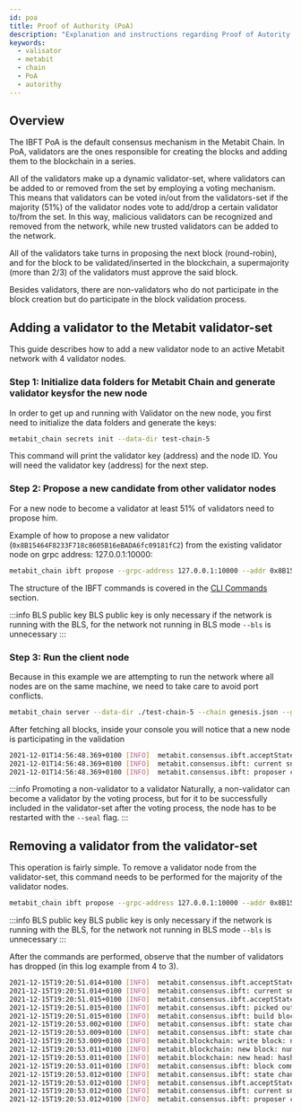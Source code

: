 ```yaml
---
id: poa
title: Proof of Authority (PoA)
description: "Explanation and instructions regarding Proof of Autority."
keywords:
  - valisator
  - metabit
  - chain
  - PoA
  - autorithy
---
```


## Overview

The IBFT PoA is the default consensus mechanism in the Metabit Chain. In PoA, validators are the ones responsible for creating the blocks and adding them to the blockchain in a series.

All of the validators make up a dynamic validator-set, where validators can be added to or removed from the set by employing a voting mechanism. This means that validators can be voted in/out from the validators-set if the majority (51%) of the validator nodes vote to add/drop a certain validator to/from the set. In this way, malicious validators can be recognized and removed from the network, while new trusted validators can be added to the network.

All of the validators take turns in proposing the next block (round-robin), and for the block to be validated/inserted in the blockchain, a supermajority (more than 2/3) of the validators must approve the said block.

Besides validators, there are non-validators who do not participate in the block creation but do participate in the block validation process.

## Adding a validator to the Metabit validator-set

This guide describes how to add a new validator node to an active Metabit network with 4 validator nodes.

### Step 1: Initialize data folders for Metabit Chain and generate validator keys​ for the new node

In order to get up and running with Validator on the new node, you first need to initialize the data folders and generate the keys:

````bash
metabit_chain secrets init --data-dir test-chain-5
````

This command will print the validator key (address) and the node ID. You will need the validator key (address) for the next step.

### Step 2: Propose a new candidate from other validator nodes

For a new node to become a validator at least 51% of validators need to propose him.

Example of how to propose a new validator (`0x8B15464F8233F718c8605B16eBADA6fc09181fC2`) from the existing validator node on grpc address: 127.0.0.1:10000:

````bash
metabit_chain ibft propose --grpc-address 127.0.0.1:10000 --addr 0x8B15464F8233F718c8605B16eBADA6fc09181fC2 --bls 0x9952735ca14734955e114a62e4c26a90bce42b4627a393418372968fa36e73a0ef8db68bba11ea967ff883e429b3bfdf --vote auth
````

The structure of the IBFT commands is covered in the [CLI Commands](https://github.com/metabitglobal/metabit-docs/blob/main/archive/chain/get-started/cli-commands.md) section.

:::info BLS public key
BLS public key is only necessary if the network is running with the BLS, for the network not running in BLS mode `--bls` is unnecessary
:::

### Step 3: Run the client node

Because in this example we are attempting to run the network where all nodes are on the same machine, we need to take care to avoid port conflicts. 

````bash
metabit_chain server --data-dir ./test-chain-5 --chain genesis.json --grpc-address :50000 --libp2p :50001 --jsonrpc :50002 --seal
````

After fetching all blocks, inside your console you will notice that a new node is participating in the validation

````bash
2021-12-01T14:56:48.369+0100 [INFO]  metabit.consensus.ibft.acceptState: Accept state: sequence=4004
2021-12-01T14:56:48.369+0100 [INFO]  metabit.consensus.ibft: current snapshot: validators=5 votes=0
2021-12-01T14:56:48.369+0100 [INFO]  metabit.consensus.ibft: proposer calculated: proposer=0x8B15464F8233F718c8605B16eBADA6fc09181fC2 block=4004
````

:::info Promoting a non-validator to a validator 
Naturally, a non-validator can become a validator by the voting process, but for it to be successfully included in the validator-set after the voting process, the node has to be restarted with the `--seal` flag.
:::

## Removing a validator from the validator-set

This operation is fairly simple. To remove a validator node from the validator-set, this command needs to be performed for the majority of the validator nodes.

````bash
metabit_chain ibft propose --grpc-address 127.0.0.1:10000 --addr 0x8B15464F8233F718c8605B16eBADA6fc09181fC2 --bls 0x9952735ca14734955e114a62e4c26a90bce42b4627a393418372968fa36e73a0ef8db68bba11ea967ff883e429b3bfdf --vote drop
````

:::info BLS public key
BLS public key is only necessary if the network is running with the BLS, for the network not running in BLS mode `--bls` is unnecessary
:::

After the commands are performed, observe that the number of validators has dropped (in this log example from 4 to 3).

````bash
2021-12-15T19:20:51.014+0100 [INFO]  metabit.consensus.ibft.acceptState: Accept state: sequence=2399 round=1
2021-12-15T19:20:51.014+0100 [INFO]  metabit.consensus.ibft: current snapshot: validators=4 votes=2
2021-12-15T19:20:51.015+0100 [INFO]  metabit.consensus.ibft.acceptState: we are the proposer: block=2399
2021-12-15T19:20:51.015+0100 [INFO]  metabit.consensus.ibft: picked out txns from pool: num=0 remaining=0
2021-12-15T19:20:51.015+0100 [INFO]  metabit.consensus.ibft: build block: number=2399 txns=0
2021-12-15T19:20:53.002+0100 [INFO]  metabit.consensus.ibft: state change: new=ValidateState
2021-12-15T19:20:53.009+0100 [INFO]  metabit.consensus.ibft: state change: new=CommitState
2021-12-15T19:20:53.009+0100 [INFO]  metabit.blockchain: write block: num=2399 parent=0x768b3bdf26cdc770525e0be549b1fddb3e389429e2d302cb52af1722f85f798c
2021-12-15T19:20:53.011+0100 [INFO]  metabit.blockchain: new block: number=2399 hash=0x6538286881d32dc7722dd9f64b71ec85693ee9576e8a2613987c4d0ab9d83590 txns=0 generation_time_in_sec=2
2021-12-15T19:20:53.011+0100 [INFO]  metabit.blockchain: new head: hash=0x6538286881d32dc7722dd9f64b71ec85693ee9576e8a2613987c4d0ab9d83590 number=2399
2021-12-15T19:20:53.011+0100 [INFO]  metabit.consensus.ibft: block committed: sequence=2399 hash=0x6538286881d32dc7722dd9f64b71ec85693ee9576e8a2613987c4d0ab9d83590 validators=4 rounds=1 committed=3
2021-12-15T19:20:53.012+0100 [INFO]  metabit.consensus.ibft: state change: new=AcceptState
2021-12-15T19:20:53.012+0100 [INFO]  metabit.consensus.ibft.acceptState: Accept state: sequence=2400 round=1
2021-12-15T19:20:53.012+0100 [INFO]  metabit.consensus.ibft: current snapshot: validators=3 votes=0
2021-12-15T19:20:53.012+0100 [INFO]  metabit.consensus.ibft: proposer calculated: proposer=0xea21efC826F4f3Cb5cFc0f986A4d69C095c2838b block=2400
````
